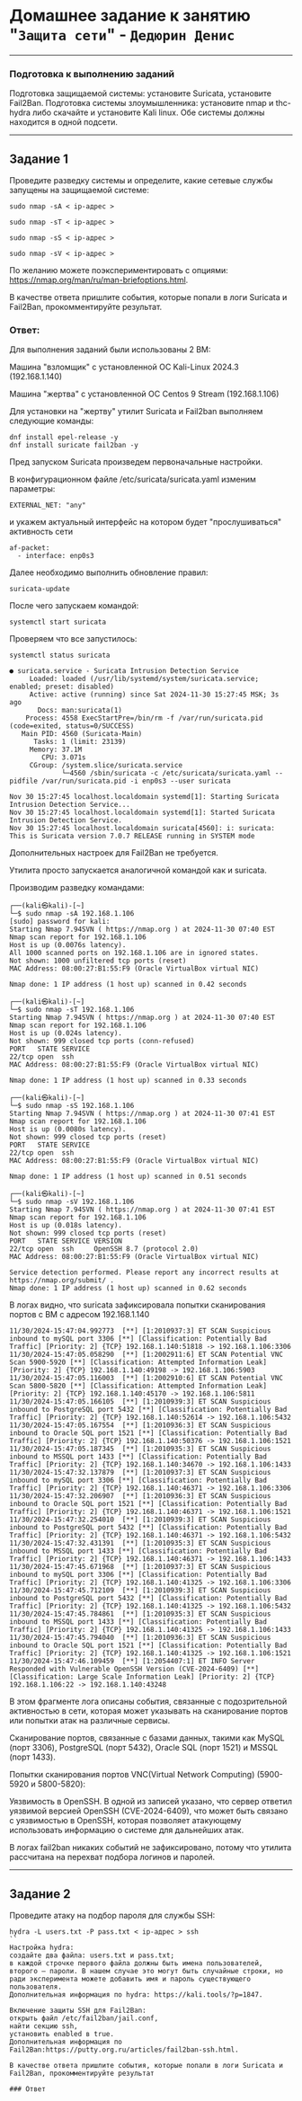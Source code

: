 # Домашнее задание к занятию "`Защита сети`" - `Дедюрин Денис`

---
### Подготовка к выполнению заданий

Подготовка защищаемой системы:
установите Suricata,
установите Fail2Ban.
Подготовка системы злоумышленника: установите nmap и thc-hydra либо скачайте и установите Kali linux.
Обе системы должны находится в одной подсети.

---
## Задание 1
Проведите разведку системы и определите, какие сетевые службы запущены на защищаемой системе:

```
sudo nmap -sA < ip-адрес >

sudo nmap -sT < ip-адрес >

sudo nmap -sS < ip-адрес >

sudo nmap -sV < ip-адрес >
```
По желанию можете поэкспериментировать с опциями: https://nmap.org/man/ru/man-briefoptions.html.

В качестве ответа пришлите события, которые попали в логи Suricata и Fail2Ban, прокомментируйте результат.

### Ответ:

Для выполнения заданий были использованы 2 ВМ:

Машина "взломщик" с установленной ОС Kali-Linux 2024.3 (192.168.1.140)

Машина "жертва" с установленной ОС Centos 9 Stream (192.168.1.106)

Для установки на "жертву" утилит Suricata и Fail2ban выполняем следующие команды:
```
dnf install epel-release -y
dnf install suricate fail2ban -y
```
Пред запуском Suricata произведем первоначальные настройки.

В конфигурационном файле /etc/suricata/suricata.yaml изменим параметры:
```
EXTERNAL_NET: "any"
```
и укажем актуальный интерфейс на котором будет "прослушиваться" активность сети
```
af-packet:
  - interface: enp0s3
```
Далее необходимо выполнить обновление правил:
```
suricata-update
```
После чего запускаем командой:
```
systemctl start suricata
```
Проверяем что все запустилось:
```
systemctl status suricata
```
```
● suricata.service - Suricata Intrusion Detection Service
     Loaded: loaded (/usr/lib/systemd/system/suricata.service; enabled; preset: disabled)
     Active: active (running) since Sat 2024-11-30 15:27:45 MSK; 3s ago
       Docs: man:suricata(1)
    Process: 4558 ExecStartPre=/bin/rm -f /var/run/suricata.pid (code=exited, status=0/SUCCESS)
   Main PID: 4560 (Suricata-Main)
      Tasks: 1 (limit: 23139)
     Memory: 37.1M
        CPU: 3.071s
     CGroup: /system.slice/suricata.service
             └─4560 /sbin/suricata -c /etc/suricata/suricata.yaml --pidfile /var/run/suricata.pid -i enp0s3 --user suricata

Nov 30 15:27:45 localhost.localdomain systemd[1]: Starting Suricata Intrusion Detection Service...
Nov 30 15:27:45 localhost.localdomain systemd[1]: Started Suricata Intrusion Detection Service.
Nov 30 15:27:45 localhost.localdomain suricata[4560]: i: suricata: This is Suricata version 7.0.7 RELEASE running in SYSTEM mode
```

Дополнительных настроек для Fail2Ban не требуется.

Утилита просто запускается аналогичной командой как и suricata.

Производим разведку командами:

```
┌──(kali㉿kali)-[~]
└─$ sudo nmap -sA 192.168.1.106
[sudo] password for kali: 
Starting Nmap 7.94SVN ( https://nmap.org ) at 2024-11-30 07:40 EST
Nmap scan report for 192.168.1.106
Host is up (0.0076s latency).
All 1000 scanned ports on 192.168.1.106 are in ignored states.
Not shown: 1000 unfiltered tcp ports (reset)
MAC Address: 08:00:27:B1:55:F9 (Oracle VirtualBox virtual NIC)

Nmap done: 1 IP address (1 host up) scanned in 0.42 seconds
```
```
┌──(kali㉿kali)-[~]
└─$ sudo nmap -sT 192.168.1.106
Starting Nmap 7.94SVN ( https://nmap.org ) at 2024-11-30 07:40 EST
Nmap scan report for 192.168.1.106
Host is up (0.024s latency).
Not shown: 999 closed tcp ports (conn-refused)
PORT   STATE SERVICE
22/tcp open  ssh
MAC Address: 08:00:27:B1:55:F9 (Oracle VirtualBox virtual NIC)

Nmap done: 1 IP address (1 host up) scanned in 0.33 seconds
```
```
┌──(kali㉿kali)-[~]
└─$ sudo nmap -sS 192.168.1.106
Starting Nmap 7.94SVN ( https://nmap.org ) at 2024-11-30 07:41 EST
Nmap scan report for 192.168.1.106
Host is up (0.0080s latency).
Not shown: 999 closed tcp ports (reset)
PORT   STATE SERVICE
22/tcp open  ssh
MAC Address: 08:00:27:B1:55:F9 (Oracle VirtualBox virtual NIC)

Nmap done: 1 IP address (1 host up) scanned in 0.51 seconds
```
```
┌──(kali㉿kali)-[~]
└─$ sudo nmap -sV 192.168.1.106
Starting Nmap 7.94SVN ( https://nmap.org ) at 2024-11-30 07:41 EST
Nmap scan report for 192.168.1.106
Host is up (0.018s latency).
Not shown: 999 closed tcp ports (reset)
PORT   STATE SERVICE VERSION
22/tcp open  ssh     OpenSSH 8.7 (protocol 2.0)
MAC Address: 08:00:27:B1:55:F9 (Oracle VirtualBox virtual NIC)

Service detection performed. Please report any incorrect results at https://nmap.org/submit/ .
Nmap done: 1 IP address (1 host up) scanned in 0.62 seconds
```
В логах видно, что suricata зафиксировала попытки сканирования портов с ВМ с адресом 192.168.1.140
```
11/30/2024-15:47:04.992773  [**] [1:2010937:3] ET SCAN Suspicious inbound to mySQL port 3306 [**] [Classification: Potentially Bad Traffic] [Priority: 2] {TCP} 192.168.1.140:51818 -> 192.168.1.106:3306
11/30/2024-15:47:05.058290  [**] [1:2002911:6] ET SCAN Potential VNC Scan 5900-5920 [**] [Classification: Attempted Information Leak] [Priority: 2] {TCP} 192.168.1.140:49198 -> 192.168.1.106:5903
11/30/2024-15:47:05.116003  [**] [1:2002910:6] ET SCAN Potential VNC Scan 5800-5820 [**] [Classification: Attempted Information Leak] [Priority: 2] {TCP} 192.168.1.140:45170 -> 192.168.1.106:5811
11/30/2024-15:47:05.166105  [**] [1:2010939:3] ET SCAN Suspicious inbound to PostgreSQL port 5432 [**] [Classification: Potentially Bad Traffic] [Priority: 2] {TCP} 192.168.1.140:52614 -> 192.168.1.106:5432
11/30/2024-15:47:05.167554  [**] [1:2010936:3] ET SCAN Suspicious inbound to Oracle SQL port 1521 [**] [Classification: Potentially Bad Traffic] [Priority: 2] {TCP} 192.168.1.140:50376 -> 192.168.1.106:1521
11/30/2024-15:47:05.187345  [**] [1:2010935:3] ET SCAN Suspicious inbound to MSSQL port 1433 [**] [Classification: Potentially Bad Traffic] [Priority: 2] {TCP} 192.168.1.140:34670 -> 192.168.1.106:1433
11/30/2024-15:47:32.137879  [**] [1:2010937:3] ET SCAN Suspicious inbound to mySQL port 3306 [**] [Classification: Potentially Bad Traffic] [Priority: 2] {TCP} 192.168.1.140:46371 -> 192.168.1.106:3306
11/30/2024-15:47:32.206907  [**] [1:2010936:3] ET SCAN Suspicious inbound to Oracle SQL port 1521 [**] [Classification: Potentially Bad Traffic] [Priority: 2] {TCP} 192.168.1.140:46371 -> 192.168.1.106:1521
11/30/2024-15:47:32.254010  [**] [1:2010939:3] ET SCAN Suspicious inbound to PostgreSQL port 5432 [**] [Classification: Potentially Bad Traffic] [Priority: 2] {TCP} 192.168.1.140:46371 -> 192.168.1.106:5432
11/30/2024-15:47:32.431391  [**] [1:2010935:3] ET SCAN Suspicious inbound to MSSQL port 1433 [**] [Classification: Potentially Bad Traffic] [Priority: 2] {TCP} 192.168.1.140:46371 -> 192.168.1.106:1433
11/30/2024-15:47:45.671968  [**] [1:2010937:3] ET SCAN Suspicious inbound to mySQL port 3306 [**] [Classification: Potentially Bad Traffic] [Priority: 2] {TCP} 192.168.1.140:41325 -> 192.168.1.106:3306
11/30/2024-15:47:45.712109  [**] [1:2010939:3] ET SCAN Suspicious inbound to PostgreSQL port 5432 [**] [Classification: Potentially Bad Traffic] [Priority: 2] {TCP} 192.168.1.140:41325 -> 192.168.1.106:5432
11/30/2024-15:47:45.784861  [**] [1:2010935:3] ET SCAN Suspicious inbound to MSSQL port 1433 [**] [Classification: Potentially Bad Traffic] [Priority: 2] {TCP} 192.168.1.140:41325 -> 192.168.1.106:1433
11/30/2024-15:47:45.794040  [**] [1:2010936:3] ET SCAN Suspicious inbound to Oracle SQL port 1521 [**] [Classification: Potentially Bad Traffic] [Priority: 2] {TCP} 192.168.1.140:41325 -> 192.168.1.106:1521
11/30/2024-15:47:46.109459  [**] [1:2054407:1] ET INFO Server Responded with Vulnerable OpenSSH Version (CVE-2024-6409) [**] [Classification: Large Scale Information Leak] [Priority: 2] {TCP} 192.168.1.106:22 -> 192.168.1.140:43248
```

В этом фрагменте лога описаны события, связанные с подозрительной активностью в сети, которая может указывать на сканирование портов или попытки атак на различные сервисы.

Сканирование портов, связанные с базами данных, такими как MySQL (порт 3306), PostgreSQL (порт 5432), Oracle SQL (порт 1521) и MSSQL (порт 1433).

Попытки сканирования портов VNC(Virtual Network Computing) (5900-5920 и 5800-5820):

Уязвимость в OpenSSH. В одной из записей указано, что сервер ответил уязвимой версией OpenSSH (CVE-2024-6409), что может быть связано с уязвимостью в OpenSSH, которая позволяет атакующему использовать информацию о системе для дальнейших атак.

В логах fail2ban никаких событий не зафиксировано, потому что утилита рассчитана на перехват подбора логинов и паролей.

---
## Задание 2
Проведите атаку на подбор пароля для службы SSH:

```
hydra -L users.txt -P pass.txt < ip-адрес > ssh
``
Настройка hydra:
создайте два файла: users.txt и pass.txt;
в каждой строчке первого файла должны быть имена пользователей, второго — пароли. В нашем случае это могут быть случайные строки, но ради эксперимента можете добавить имя и пароль существующего пользователя.
Дополнительная информация по hydra: https://kali.tools/?p=1847.

Включение защиты SSH для Fail2Ban:
открыть файл /etc/fail2ban/jail.conf,
найти секцию ssh,
установить enabled в true.
Дополнительная информация по Fail2Ban:https://putty.org.ru/articles/fail2ban-ssh.html.

В качестве ответа пришлите события, которые попали в логи Suricata и Fail2Ban, прокомментируйте результат

### Ответ

